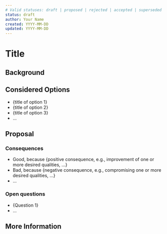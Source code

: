 ```yaml
---
# Valid statuses: draft | proposed | rejected | accepted | superseded
status: draft
author: Your Name
created: YYYY-MM-DD
updated: YYYY-MM-DD
---
```


# Title

<!--
This section should be one or two paragraphs that just explains what the goal of this decision is going to be, but without diving too deeply into the "why", "why now", "how", etc.
Ensure anyone opening the document will form a clear understanding of the intent from reading this paragraph(s).
-->

## Background

<!--
The next section is the "Background" section. This section should be at least two paragraphs and can take up to a whole page in some cases.
The guiding goal of the background section is: as a newcomer to this project (new employee, team transfer), can I read the background section and follow any links to get the full context of why this change is necessary?

If you can't show a random engineer the background section and have them acquire nearly full context on the necessity for the RFC, then the background section is not full enough. To help achieve this, link to prior RFCs, discussions, and more here as necessary to provide context so you don't have to simply repeat yourself.
-->

## Considered Options

<!--
This section lists all the options that were considered for addressing the need outlined in the background section. 
Each option should be clearly defined with a descriptive title.
This provides a comprehensive overview of the solution space that was explored before making a decision.
The options will be evaluated in the proposal section, where the chosen approach is justified.
-->

* {title of option 1}
* {title of option 2}
* {title of option 3}
* … <!-- numbers of options can vary -->

## Proposal

<!--
The next required section is "Proposal" or "Goal".
Given the background above, this section proposes a solution.
This should be an overview of the "how" for the solution.
Include content like diagrams, prototypes, and high-level requirements.
-->

<!-- This is an optional element. Feel free to remove. -->
### Consequences

* Good, because {positive consequence, e.g., improvement of one or more desired qualities, …}
* Bad, because {negative consequence, e.g., compromising one or more desired qualities, …}
* … <!-- numbers of consequences can vary -->

<!-- This is an optional element. Feel free to remove. -->
### Open questions

* {Question 1}
* … <!-- numbers of question can vary -->

<!-- This is an optional element. Feel free to remove. -->
## More Information

<!--
This section provides additional context, evidence, or documentation to support the decision.
It can include team agreements, implementation timelines, conditions for revisiting the decision,
and links to related decisions or resources.
Use this space to provide any supplementary information that would be helpful for future readers
to fully understand the decision and its implications.
-->